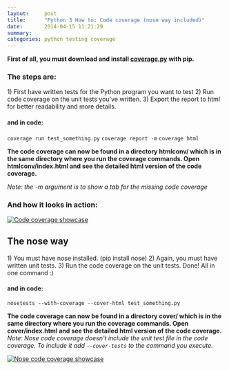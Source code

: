 ```yaml
---
layout:     post
title:      "Python 3 How to: Code coverage (nose way included)"
date:       2014-04-15 11:21:29
summary:
categories: python testing coverage
---
```


<p><strong>First of all, you must download and install
<a href="https://pypi.python.org/pypi/coverage/3.7.1">coverage.py</a> with pip.</strong></p>
<h3 style="text-align:left;">The steps are:</h3>
<p>​1) First have written tests for the Python program you want to test
2) Run code coverage on the unit tests you've written.
3) Export the report to html for better readability and more details.</p>
<h4 style="text-align:left;">and in code:</h4>
<p><code>coverage run test_something.py</code>
<code>coverage report -m</code>
<code>coverage html</code></p>
<p><strong>The code coverage can now be found in a directory htmlconv/ which is
in the same directory where you run the coverage commands. Open
htmlconv/index.html and see the detailed html version of the code
coverage.</strong></p>
<p><em>Note: the -m argument is to show a tab for the missing code coverage</em></p>
<h3>And how it looks in action:</h3>
<p><a href="http://i.imgur.com/l1JKolA.png" title="Code Coverage in action picture"><img alt="Code coverage showcase" src="http://i.imgur.com/l1JKolA.png" /></a></p>
<h2>The nose way</h2>
<p>​1) You must have nose installed. (pip install nose)
2) Again, you must have written unit tests.
3) Run the code coverage on the unit tests. Done! All in one command :)</p>
<h4 style="text-align:left;">and in code:</h4>
<p><code>nosetests --with-coverage --cover-html test_something.py</code></p>
<p><strong>The code coverage can now be found in a directory cover/ which is in
the same directory where you run the coverage commands. Open
cover/index.html and see the detailed html version of the code
coverage.</strong>
<em>Note: Nose code coverage doesn't include the unit test file in the
code coverage. To include it add <code>--cover-tests</code> to the command you
execute.</em></p>
<p><a href="http://i.imgur.com/074oiIV.png" title="Nose code Coverage in action picture"><img alt="Nose code coverage showcase" src="http://i.imgur.com/074oiIV.png" /></a></p>
